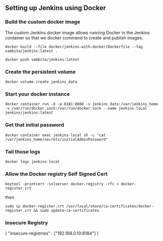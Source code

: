 ## Setting up Jenkins using Docker

### Build the custom docker image

The custom Jenkins docker image allows running Docker in the Jenkins container so that we docker command to create and publish images.

`docker build --file docker/jenkins-with-docker/Dockerfile --tag vambita/jenkins:latest .`

`docker push vambita/jenkins:latest`

### Create the persistent volume

`docker volume create jenkins_data`

### Start your docker instance

`docker container run -d -p 8181:8080 -v jenkins_data:/var/jenkins_home -v /var/run/docker.sock:/var/run/docker.sock --name jenkins-local jenkins/jenkins:latest`

### Get that initial password

`docker container exec jenkins-local sh -c "cat /var/jenkins_home/secrets/initialAdminPassword"`

### Tail those logs

`docker logs jenkins-local`

### Allow the Docker registry Self Signed Cert

`keytool -printcert -sslserver docker-registry -rfc > docker-register.crt`

then

`sudo cp docker-register.crt /usr/local/share/ca-certificates/docker-register.crt && sudo update-ca-certificates`

### Insecure Registry

{
  "insecure-registries" : ["192.168.0.10:8184"]
}